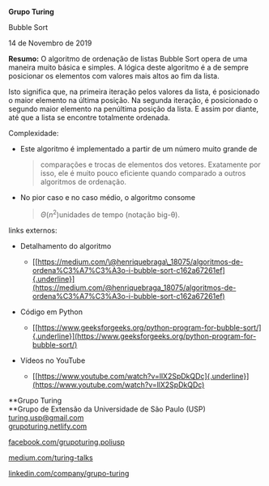 **Grupo Turing**

Bubble Sort

14 de Novembro de 2019

**Resumo:** O algoritmo de ordenação de listas Bubble Sort opera de uma
maneira muito básica e simples. A lógica deste algoritmo é a de sempre
posicionar os elementos com valores mais altos ao fim da lista.

Isto significa que, na primeira iteração pelos valores da lista, é
posicionado o maior elemento na última posição. Na segunda iteração, é
posicionado o segundo maior elemento na penúltima posição da lista. E
assim por diante, até que a lista se encontre totalmente ordenada.

Complexidade:

-   Este algoritmo é implementado a partir de um número muito grande de
    > comparações e trocas de elementos dos vetores. Exatamente por
    > isso, ele é muito pouco eficiente quando comparado a outros
    > algoritmos de ordenação.

-   No pior caso e no caso médio, o algoritmo consome
    > $\Theta(n^{2})$unidades de tempo (notação big-θ).

links externos:

-   Detalhamento do algoritmo

    -   [[https://medium.com/\@henriquebraga\_18075/algoritmos-de-ordena%C3%A7%C3%A3o-i-bubble-sort-c162a67261ef]{.underline}](https://medium.com/@henriquebraga_18075/algoritmos-de-ordena%C3%A7%C3%A3o-i-bubble-sort-c162a67261ef)

-   Código em Python

    -   [[https://www.geeksforgeeks.org/python-program-for-bubble-sort/]{.underline}](https://www.geeksforgeeks.org/python-program-for-bubble-sort/)

-   Vídeos no YouTube

    -   [[https://www.youtube.com/watch?v=llX2SpDkQDc]{.underline}](https://www.youtube.com/watch?v=llX2SpDkQDc)

**Grupo Turing\
**Grupo de Extensão da Universidade de São Paulo (USP)\
<turing.usp@gmail.com>\
[grupoturing.netlify.com](https://grupoturing.netlify.com/)

[facebook.com/grupoturing.poliusp](http://www.facebook.com/grupoturing.poliusp)

[medium.com/turing-talks](https://medium.com/turing-talks)

[linkedin.com/company/grupo-turing](https://www.linkedin.com/company/grupo-turing)
